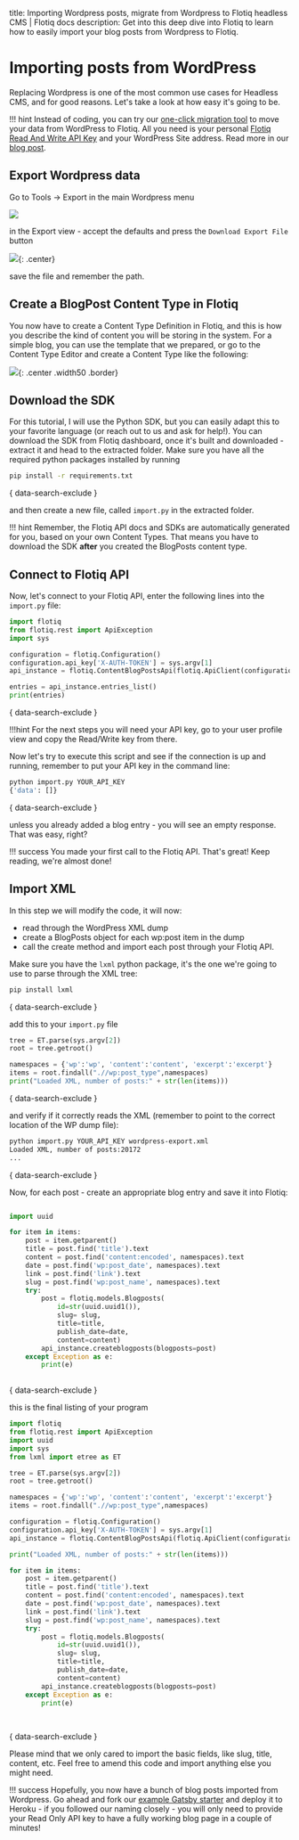 title: Importing Wordpress posts, migrate from Wordpress to Flotiq headless CMS | Flotiq docs
description: Get into this deep dive into Flotiq to learn how to easily import your blog posts from Wordpress to Flotiq.

# Importing posts from WordPress

Replacing Wordpress is one of the most common use cases for Headless CMS, and for good reasons. Let's take a look at how easy it's going to be.

!!! hint
    Instead of coding, you can try our [one-click migration tool](https://flotiq.com/services/migrate-wordpress-to-flotiq-headless-cms/) to move your data from WordPress to Flotiq.
    All you need is your personal [Flotiq Read And Write API Key](http://flotiq.com/docs/API/#application-api-keys) and your WordPress Site address.
    Read more in our [blog post](https://blog.flotiq.com/migrate-wordpress-to-flotiq-headless-cms).

## Export Wordpress data

Go to Tools → Export in the main Wordpress menu

![](images/wordpress-export-menu.png)

in the Export view - accept the defaults and press the `Download Export File` button

![](images/wordpress-export.png){: .center}

save the file and remember the path.

## Create a BlogPost Content Type in Flotiq

You now have to create a Content Type Definition in Flotiq, and this is how you describe the kind of content you will be storing in the system. For a simple blog, you can use the template that we prepared, or go to the Content Type Editor and create a Content Type like the following:

![](images/blogpost-content-type.png){: .center .width50 .border}

## Download the SDK

For this tutorial, I will use the Python SDK, but you can easily adapt this to your favorite language (or reach out to us and ask for help!). 
You can download the SDK from Flotiq dashboard, once it's built and downloaded - extract it and head to the extracted folder. Make sure you have all the required python packages installed by running

``` bash
pip install -r requirements.txt
```
{ data-search-exclude }

 and then create a new file, called `import.py` in the extracted folder.

!!! hint
    Remember, the Flotiq API docs and SDKs are automatically generated for you, based on your own Content Types. That means you have to download the SDK **after** you created the BlogPosts content type.

## Connect to Flotiq API

Now, let's connect to your Flotiq API, enter the following lines into the `import.py` file:

``` python
import flotiq
from flotiq.rest import ApiException
import sys

configuration = flotiq.Configuration()
configuration.api_key['X-AUTH-TOKEN'] = sys.argv[1]
api_instance = flotiq.ContentBlogPostsApi(flotiq.ApiClient(configuration))

entries = api_instance.entries_list()
print(entries)
```
{ data-search-exclude }

!!!hint
    For the next steps you will need your API key, go to your user profile view and copy the Read/Write key from there.

Now let's try to execute this script and see if the connection is up and running, remember to put your API key in the command line:

``` bash
python import.py YOUR_API_KEY
{'data': []}
```
{ data-search-exclude }

unless you already added a blog entry - you will see an empty response. That was easy, right?

!!! success
    You made your first call to the Flotiq API. That's great! Keep reading, we're almost done!

## Import XML

In this step we will modify the code, it will now:

* read through the WordPress XML dump
* create a BlogPosts object for each wp:post item in the dump
* call the create method and import each post through your Flotiq API.

Make sure you have the `lxml` python package, it's the one we're going to use to parse through the XML tree:

``` bash
pip install lxml
```
{ data-search-exclude }

add this to your `import.py` file 

``` python
tree = ET.parse(sys.argv[2])
root = tree.getroot()

namespaces = {'wp':'wp', 'content':'content', 'excerpt':'excerpt'}
items = root.findall(".//wp:post_type",namespaces)
print("Loaded XML, number of posts:" + str(len(items)))
```
{ data-search-exclude }

and verify if it correctly reads the XML (remember to point to the correct location of the WP dump file):

``` bash
python import.py YOUR_API_KEY wordpress-export.xml
Loaded XML, number of posts:20172
...
```
{ data-search-exclude }

Now, for each post - create an appropriate blog entry and save it into Flotiq:

``` python

import uuid

for item in items:
    post = item.getparent()
    title = post.find('title').text
    content = post.find('content:encoded', namespaces).text
    date = post.find('wp:post_date', namespaces).text
    link = post.find('link').text
    slug = post.find('wp:post_name', namespaces).text
    try:
        post = flotiq.models.Blogposts(
            id=str(uuid.uuid1()), 
            slug= slug,
            title=title,
            publish_date=date,
            content=content)
        api_instance.createblogposts(blogposts=post)
    except Exception as e:
        print(e)
    
```
{ data-search-exclude }

this is the final listing of your program

``` python
import flotiq
from flotiq.rest import ApiException
import uuid
import sys
from lxml import etree as ET

tree = ET.parse(sys.argv[2])
root = tree.getroot()

namespaces = {'wp':'wp', 'content':'content', 'excerpt':'excerpt'}
items = root.findall(".//wp:post_type",namespaces)

configuration = flotiq.Configuration()
configuration.api_key['X-AUTH-TOKEN'] = sys.argv[1]
api_instance = flotiq.ContentBlogPostsApi(flotiq.ApiClient(configuration))

print("Loaded XML, number of posts:" + str(len(items)))

for item in items:
    post = item.getparent()
    title = post.find('title').text
    content = post.find('content:encoded', namespaces).text
    date = post.find('wp:post_date', namespaces).text
    link = post.find('link').text
    slug = post.find('wp:post_name', namespaces).text
    try:
        post = flotiq.models.Blogposts(
            id=str(uuid.uuid1()), 
            slug= slug,
            title=title,
            publish_date=date,
            content=content)
        api_instance.createblogposts(blogposts=post)
    except Exception as e:
        print(e)
    
    
```
{ data-search-exclude }

Please mind that we only cared to import the basic fields, like slug, title, content, etc. Feel free to amend this code and import anything else you might need.

!!! success
    Hopefully, you now have a bunch of blog posts imported from Wordpress. Go ahead and fork our [example Gatsby starter](https://github.com/flotiq/flotiq-gatsby-blog-1) and deploy it to Heroku - if you followed our naming closely - you will only need to provide your Read Only API key to have a fully working blog page in a couple of minutes!
